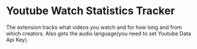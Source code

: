 # Youtube Watch Statistics Tracker

The extension tracks what videos you watch and for how long and from which creators.
Also gets the audio language(you need to set Youtube Data Api Key).

